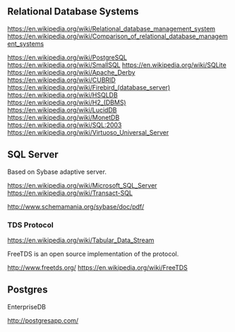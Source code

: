 
<!--
-->

Relational Database Systems
---------------------------

https://en.wikipedia.org/wiki/Relational_database_management_system
https://en.wikipedia.org/wiki/Comparison_of_relational_database_management_systems

https://en.wikipedia.org/wiki/PostgreSQL
https://en.wikipedia.org/wiki/SmallSQL
https://en.wikipedia.org/wiki/SQLite
https://en.wikipedia.org/wiki/Apache_Derby
https://en.wikipedia.org/wiki/CUBRID
https://en.wikipedia.org/wiki/Firebird_(database_server)
https://en.wikipedia.org/wiki/HSQLDB
https://en.wikipedia.org/wiki/H2_(DBMS)
https://en.wikipedia.org/wiki/LucidDB
https://en.wikipedia.org/wiki/MonetDB
https://en.wikipedia.org/wiki/SQL:2003
https://en.wikipedia.org/wiki/Virtuoso_Universal_Server

SQL Server
----------

Based on Sybase adaptive server.

https://en.wikipedia.org/wiki/Microsoft_SQL_Server
https://en.wikipedia.org/wiki/Transact-SQL


http://www.schemamania.org/sybase/doc/pdf/

### TDS Protocol

https://en.wikipedia.org/wiki/Tabular_Data_Stream

FreeTDS is an open source implementation of the protocol.

http://www.freetds.org/
https://en.wikipedia.org/wiki/FreeTDS

Postgres
--------

EnterpriseDB

http://postgresapp.com/


<!-- vim: set autoindent expandtab sw=4 syntax=markdown: -->
